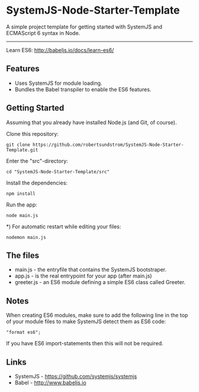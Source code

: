 # SystemJS-Node-Starter-Template
A simple project template for getting started with SystemJS and ECMAScript 6 syntax in Node.

-----------

Learn ES6: http://babeljs.io/docs/learn-es6/ 

Features
----
* Uses SystemJS for module loading.
* Bundles the Babel transpiler to enable the ES6 features.

Getting Started
----

Assuming that you already have installed Node.js (and Git, of course).

Clone this repository:

    git clone https://github.com/robertsundstrom/SystemJS-Node-Starter-Template.git
    
Enter the "src"-directory:

    cd "SystemJS-Node-Starter-Template/src"

Install the dependencies:

    npm install

Run the app:

    node main.js

*) For automatic restart while editing your files:

    nodemon main.js
  
The files  
----

* main.js - the entryfile that contains the SystemJS bootstraper.
* app.js - is the real entrypoint for your app (after main.js)
* greeter.js - an ES6 module defining a simple ES6 class called Greeter.

Notes
----
When creating ES6 modules, make sure to add the following line in the top of your module files to make SystemJS detect them as ES6 code:

    "format es6";

If you have ES6 import-statements then this will not be required.

Links
----

* SystemJS - https://github.com/systemjs/systemjs
* Babel - http://www.babeljs.io

